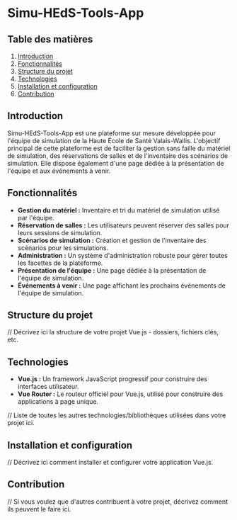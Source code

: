 # Simu-HEdS-Tools-App

## Table des matières

1. [Introduction](#introduction)
2. [Fonctionnalités](#fonctionnalités)
3. [Structure du projet](#structure-du-projet)
4. [Technologies](#technologies)
5. [Installation et configuration](#installation-et-configuration)
6. [Contribution](#contribution)

## Introduction

Simu-HEdS-Tools-App est une plateforme sur mesure développée pour l'équipe de simulation de la Haute École de Santé Valais-Wallis. L'objectif principal de cette plateforme est de faciliter la gestion sans faille du matériel de simulation, des réservations de salles et de l'inventaire des scénarios de simulation. Elle dispose également d'une page dédiée à la présentation de l'équipe et aux événements à venir.

## Fonctionnalités

- **Gestion du matériel :** Inventaire et tri du matériel de simulation utilisé par l'équipe.
- **Réservation de salles :** Les utilisateurs peuvent réserver des salles pour leurs sessions de simulation.
- **Scénarios de simulation :** Création et gestion de l'inventaire des scénarios pour les simulations.
- **Administration :** Un système d'administration robuste pour gérer toutes les facettes de la plateforme.
- **Présentation de l'équipe :** Une page dédiée à la présentation de l'équipe de simulation.
- **Événements à venir :** Une page affichant les prochains événements de l'équipe de simulation.

## Structure du projet

// Décrivez ici la structure de votre projet Vue.js - dossiers, fichiers clés, etc.

## Technologies

- **Vue.js :** Un framework JavaScript progressif pour construire des interfaces utilisateur.
- **Vue Router :** Le routeur officiel pour Vue.js, utilisé pour construire des applications à page unique.

// Liste de toutes les autres technologies/bibliothèques utilisées dans votre projet ici.

## Installation et configuration

// Décrivez ici comment installer et configurer votre application Vue.js.

## Contribution

// Si vous voulez que d'autres contribuent à votre projet, décrivez comment ils peuvent le faire ici.
